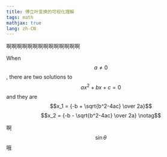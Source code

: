 ```yaml
---
title: 傅立叶变换的可视化理解
tags: math
mathjax: true
lang: zh-CN
---
```


啊啊啊啊啊啊啊啊啊啊啊啊啊啊
<!--more-->


When $$a \ne 0$$, there are two solutions to $$ax^2 + bx + c = 0$$ and they are
$$x_1 = {-b + \sqrt{b^2-4ac} \over 2a}$$
$$x_2 = {-b - \sqrt{b^2-4ac} \over 2a} \notag$$


啊$$\sin \theta $$哦

